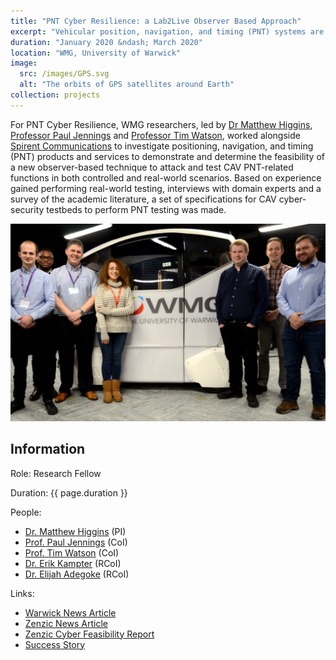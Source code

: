 ```yaml
---
title: "PNT Cyber Resilience: a Lab2Live Observer Based Approach"
excerpt: "Vehicular position, navigation, and timing (PNT) systems are of vital importance to current vehicles, future autonomous vehicles and infrastructure depending on time synchronisation. Existing GNSS infrastructure has limited mitigation to prevent a variety of attacks. This project performed a short feasibility study on practical attacks against a vehicle's PNT system using a PNT attack emulator."
duration: "January 2020 &ndash; March 2020"
location: "WMG, University of Warwick"
image:
  src: /images/GPS.svg
  alt: "The orbits of GPS satellites around Earth"
collection: projects
---
```


For PNT Cyber Resilience, WMG researchers, led by [Dr Matthew Higgins](https://warwick.ac.uk/fac/sci/wmg/people/profile/?wmgid=1279), [Professor Paul Jennings](https://warwick.ac.uk/fac/sci/wmg/people/profile/?wmgid=125) and [Professor Tim Watson](https://warwick.ac.uk/fac/sci/wmg/people/profile/?wmgid=1077), worked alongside [Spirent Communications](https://www.spirent.com/) to investigate positioning, navigation, and timing (PNT) products and services to demonstrate and determine the feasibility of a new observer-based technique to attack and test CAV PNT-related functions in both controlled and real-world scenarios. Based on experience gained performing real-world testing, interviews with domain experts and a survey of the academic literature, a set of specifications for CAV cyber-security testbeds to perform PNT testing was made.

![The research team](/images/pntteam.jpg)

## Information

Role: Research Fellow

Duration: {{ page.duration }}

People:
 * [Dr. Matthew Higgins](https://warwick.ac.uk/fac/sci/wmg/people/profile/?wmgid=1279) (PI)
 * [Prof. Paul Jennings](https://warwick.ac.uk/fac/sci/wmg/people/profile/?wmgid=125) (CoI)
 * [Prof. Tim Watson](https://warwick.ac.uk/fac/sci/wmg/people/profile/?wmgid=1077) (CoI)
 * [Dr. Erik Kampter](https://warwick.ac.uk/fac/sci/wmg/people/profile/?wmgid=1431) (RCoI)
 * [Dr. Elijah Adegoke](https://warwick.ac.uk/fac/sci/wmg/people/profile/?wmgid=1645) (RCoI)

Links:
 * [Warwick News Article](https://warwick.ac.uk/fac/sci/wmg/mediacentre/news/newsitem?id=8a17841b6fc76720016fd24767765e12&tag=Intelligent%20Vehicles)
 * [Zenzic News Article](https://zenzic.io/news/winners-of-1-2-million-self-driving-vehicle-cyber-security-feasibility-studies-funding-announced/)
 * [Zenzic Cyber Feasibility Report](https://zenzic.io/cybersecurity/)
 * [Success Story](https://warwick.ac.uk/fac/sci/wmg/business/success-stories/cyber-resilience/)

